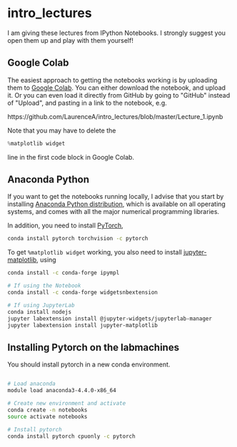 <h1> intro_lectures </h1>

I am giving these lectures from IPython Notebooks.  I strongly suggest you open them up and play with them yourself!

<h2> Google Colab </h2>
The easiest approach to getting the notebooks working is by uploading them to <a href="https://colab.research.google.com/">Google Colab</a>.  You can either download the notebook, and upload it.  Or you can even load it directly from GitHub by going to "GitHub" instead of "Upload", and pasting in a link to the notebook, e.g.

ht<i></i>tps://github.com/LaurenceA/intro_lectures/blob/master/Lecture_1.ipynb

Note that you may have to delete the
```python
%matplotlib widget
```
line in the first code block in Google Colab.

<h2> Anaconda Python </h2>
If you want to get the notebooks running locally, I advise that you start by installing <a href="https://www.anaconda.com/distribution/">Anaconda Python distribution</a>, which is available on all operating systems, and comes with all the major numerical programming libraries.

In addition, you need to install [PyTorch](https://pytorch.org),
```bash
conda install pytorch torchvision -c pytorch
```
To get `%matplotlib widget` working, you also need to install <a href="https://github.com/matplotlib/jupyter-matplotlib">jupyter-matplotlib</a>, using
```bash
conda install -c conda-forge ipympl

# If using the Notebook
conda install -c conda-forge widgetsnbextension

# If using JupyterLab
conda install nodejs
jupyter labextension install @jupyter-widgets/jupyterlab-manager
jupyter labextension install jupyter-matplotlib
```

<h2> Installing Pytorch on the labmachines </h2>
  
You should install pytorch in a new conda environment.

```bash

# Load anaconda
module load anaconda3-4.4.0-x86_64

# Create new environment and activate
conda create -n notebooks
source activate notebooks

# Install pytorch
conda install pytorch cpuonly -c pytorch
```
